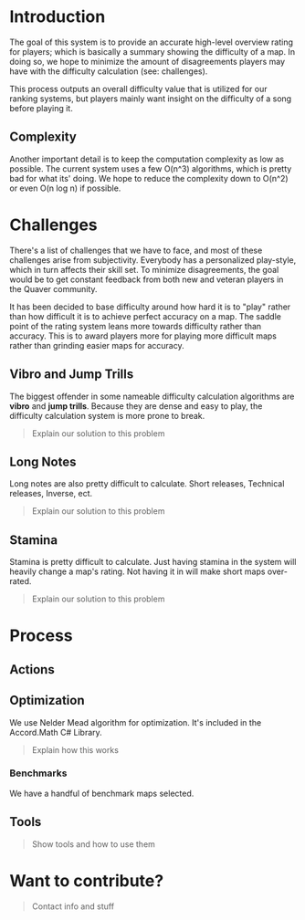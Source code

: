# Introduction

The goal of this system is to provide an accurate high-level overview rating for players; which is basically a summary showing the difficulty of a map. In doing so, we hope to minimize the amount of disagreements players may have with the difficulty calculation (see: challenges). 

This process outputs an overall difficulty value that is utilized for our ranking systems, but players mainly want insight on the difficulty of a song before playing it.

## Complexity

Another important detail is to keep the computation complexity as low as possible. The current system uses a few O(n^3) algorithms, which is pretty bad for what its' doing. We hope to reduce the complexity down to O(n^2) or even O(n log n) if possible.

# Challenges

There's a list of challenges that we have to face, and most of these challenges arise from subjectivity. Everybody has a personalized play-style, which in turn affects their skill set. To minimize disagreements, the goal would be to get constant feedback from both new and veteran players in the Quaver community. 

It has been decided to base difficulty around how hard it is to "play" rather than how difficult it is to achieve perfect accuracy on a map. The saddle point of the rating system leans more towards difficulty rather than accuracy. This is to award players more for playing more difficult maps rather than grinding easier maps for accuracy.

## Vibro and Jump Trills

The biggest offender in some nameable difficulty calculation algorithms are **vibro** and **jump trills**. Because they are dense and easy to play, the difficulty calculation system is more prone to break.

> Explain our solution to this problem

## Long Notes

Long notes are also pretty difficult to calculate. Short releases, Technical releases, Inverse, ect.

> Explain our solution to this problem

## Stamina

Stamina is pretty difficult to calculate. Just having stamina in the system will heavily change a map's rating. Not having it in will make short maps over-rated.

> Explain our solution to this problem

# Process

## Actions

## Optimization

We use Nelder Mead algorithm for optimization. It's included in the Accord.Math C# Library.

> Explain how this works

### Benchmarks

We have a handful of benchmark maps selected.

## Tools

> Show tools and how to use them

# Want to contribute?

> Contact info and stuff